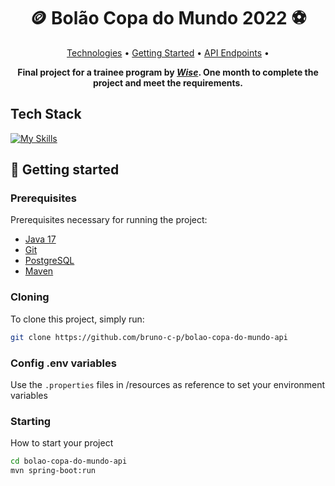 <h1 align="center" style="font-weight: bold;">🪙 Bolão Copa do Mundo 2022 ⚽</h1>

<p align="center">
 <a href="#technologies">Technologies</a> • 
 <a href="#started">Getting Started</a> • 
  <a href="#routes">API Endpoints</a> •
</p>

<p align="center">
    <b>Final project for a trainee program by <i><a href="https://www.wises.com.br/">Wise</a></i>. One month to complete the project and meet the requirements.</b>
</p>

<h2 id="technologies">Tech Stack</h2>

[![My Skills](https://skillicons.dev/icons?i=spring,java,postgres)](https://skillicons.dev)

<h2 id="started">🚀 Getting started</h2>

<h3>Prerequisites</h3>

Prerequisites necessary for running the project:

- [Java 17](https://www.oracle.com/br/java/technologies/downloads/)
- [Git](https://git-scm.com/)
- [PostgreSQL](https://www.postgresql.org/)
- [Maven](https://maven.apache.org/)

<h3>Cloning</h3>

To clone this project, simply run:

```bash
git clone https://github.com/bruno-c-p/bolao-copa-do-mundo-api
```

<h3>Config .env variables</h2>

Use the `.properties` files in /resources as reference to set your environment variables

<h3>Starting</h3>

How to start your project

```bash
cd bolao-copa-do-mundo-api
mvn spring-boot:run
```
